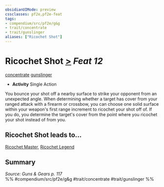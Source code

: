 ```yaml
---
obsidianUIMode: preview
cssclasses: pf2e,pf2e-feat
tags:
- compendium/src/pf2e/g&g
- trait/concentrate
- trait/gunslinger
aliases: ["Ricochet Shot"]
---
```

# Ricochet Shot  [>](rules/core-rulebook/chapter-9-playing-the-game.md#Actions "Single Action") *Feat 12*  
[concentrate](rules/traits/concentrate.md "Concentrate Action & Ability Trait")  [gunslinger](rules/traits/gunslinger-g-g.md "Gunslinger Class Trait")  

- **Activity** Single Action

You bounce your shot off a nearby surface to strike your opponent from an unexpected angle. When determining whether a target has cover from your ranged attack with a firearm or crossbow, you can choose one solid surface within your weapon's first range increment to ricochet your shot off of. If you do, you determine the target's cover from the point where you ricochet your shot instead of from you.

## Ricochet Shot leads to...

[Ricochet Master](compendium/feats/ricochet-master-g-g.md), [Ricochet Legend](compendium/feats/ricochet-legend-g-g.md)

## Summary

*Source: Guns & Gears p. 117*  
%% #compendium/src/pf2e/g&g #trait/concentrate #trait/gunslinger %%